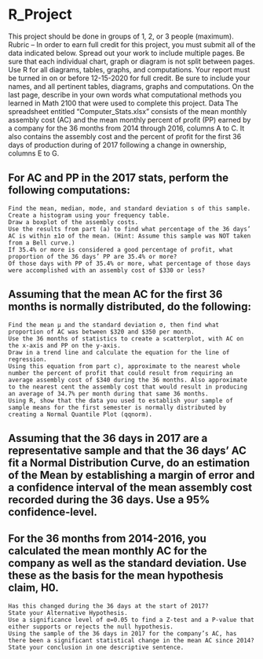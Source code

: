 # R_Project

This project should be done in groups of 1, 2, or 3 people (maximum).
Rubric – In order to earn full credit for this project, you must submit all of the data indicated below.
Spread out your work to include multiple pages. Be sure that each individual chart, graph or diagram is not split between pages.  Use R for all diagrams, tables, graphs, and computations.
Your report must be turned in on or before 12-15-2020 for full credit. Be sure to include your names, and all pertinent tables, diagrams, graphs and computations. On the last page, describe in your own words what computational methods you learned in Math 2100 that were used to complete this project.
Data
The spreadsheet entitled “Computer_Stats.xlsx” consists of the mean monthly assembly cost (AC) and the mean monthly percent of profit (PP) earned by a company for the 36 months from 2014 through 2016, columns A to C.  It also contains the assembly cost and the percent of profit for the first 36 days of production during of 2017 following a change in ownership, columns E to G.
## For AC and PP in the 2017 stats, perform the following computations:
	Find the mean, median, mode, and standard deviation s of this sample.
	Create a histogram using your frequency table.
	Draw a boxplot of the assembly costs.
	Use the results from part (a) to find what percentage of the 36 days’ AC is within ±1σ of the mean. (Hint: Assume this sample was NOT taken from a Bell curve.)
	If 35.4% or more is considered a good percentage of profit, what proportion of the 36 days’ PP are 35.4% or more?
	Of those days with PP of 35.4% or more, what percentage of those days were accomplished with an assembly cost of $330 or less?

## Assuming that the mean AC for the first 36 months is normally distributed, do the following:
	Find the mean μ and the standard deviation σ, then find what proportion of AC was between $320 and $350 per month.
	Use the 36 months of statistics to create a scatterplot, with AC on the x-axis and PP on the y-axis.
	Draw in a trend line and calculate the equation for the line of regression.
	Using this equation from part c), approximate to the nearest whole number the percent of profit that could result from requiring an average assembly cost of $340 during the 36 months. Also approximate to the nearest cent the assembly cost that would result in producing an average of 34.7% per month during that same 36 months. 
	Using R, show that the data you used to establish your sample of sample means for the first semester is normally distributed by creating a Normal Quantile Plot (qqnorm).

## Assuming that the 36 days in 2017 are a representative sample and that the 36 days’ AC fit a Normal Distribution Curve, do an estimation of the Mean by establishing a margin of error and a confidence interval of the mean assembly cost recorded during the 36 days. Use a 95% confidence-level.

## For the 36 months from 2014-2016, you calculated the mean monthly AC for the company as well as the standard deviation. Use these as the basis for the mean hypothesis claim, H0.
	Has this changed during the 36 days at the start of 2017?
	State your Alternative Hypothesis.
	Use a significance level of α=0.05 to find a Z-test and a P-value that either supports or rejects the null hypothesis.
	Using the sample of the 36 days in 2017 for the company’s AC, has there been a significant statistical change in the mean AC since 2014? State your conclusion in one descriptive sentence.
